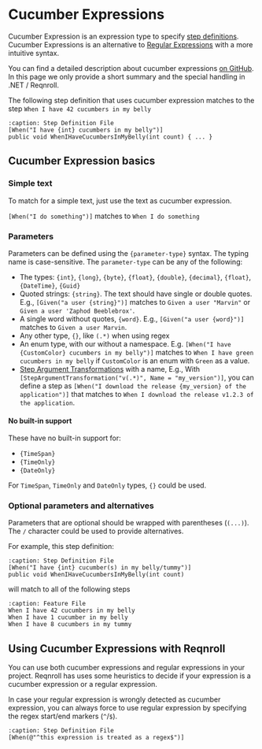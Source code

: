 # Cucumber Expressions

Cucumber Expression is an expression type to specify [step definitions](step-definitions). Cucumber Expressions is an alternative to [Regular Expressions](https://docs.microsoft.com/en-us/dotnet/standard/base-types/regular-expressions) with a more intuitive syntax.

You can find a detailed description about cucumber expressions [on GitHub](https://github.com/cucumber/cucumber-expressions#readme). In this page we only provide a short summary and the special handling in .NET / Reqnroll.

The following step definition that uses cucumber expression matches to the step `When I have 42 cucumbers in my belly`

```{code-block} csharp
:caption: Step Definition File
[When("I have {int} cucumbers in my belly")]
public void WhenIHaveCucumbersInMyBelly(int count) { ... }
```

## Cucumber Expression basics

### Simple text

To match for a simple text, just use the text as cucumber expression. 

`[When("I do something")]` matches to `When I do something`

### Parameters

Parameters can be defined using the `{parameter-type}` syntax. The typing name is case-sensitive. The `parameter-type` can be any of the following:

* The types: `{int}`, `{long}`, `{byte}`, `{float}`, `{double}`, `{decimal}`, `{float}`, `{DateTime}`, `{Guid}`
* Quoted strings: `{string}`. The text should have single or double quotes. E.g., `[Given("a user {string}")]` matches to `Given a user "Marvin"` or `Given a user 'Zaphod Beeblebrox'`.
* A single word without quotes, `{word}`. E.g., `[Given("a user {word}")]` matches to `Given a user Marvin`.
* Any other type, `{}`, like `(.*)` when using regex
* An enum type, with our without a namespace. E.g. `[When("I have {CustomColor} cucumbers in my belly")]` matches to `When I have green cucumbers in my belly` if `CustomColor` is an enum with `Green` as a value.
* [Step Argument Transformations](step-argument-conversions) with a name, E.g., With `[StepArgumentTransformation("v(.*)", Name = "my_version")]`, you can define a step as `[When("I download the release {my_version} of the application")]` that matches to `When I download the release v1.2.3 of the application`.

#### No built-in support

These have no built-in support for:
* `{TimeSpan}`
* `{TimeOnly}`
* `{DateOnly}`

For `TimeSpan`, `TimeOnly` and `DateOnly` types, `{}` could be used. 

### Optional parameters and alternatives

Parameters that are optional should be wrapped with parentheses (`(...)`).
The `/` character could be used to provide alternatives.

For example, this step definition:

```{code-block} csharp
:caption: Step Definition File
[When("I have {int} cucumber(s) in my belly/tummy")]
public void WhenIHaveCucumbersInMyBelly(int count)
```

will match to all of the following steps

```{code-block} gherkin
:caption: Feature File
When I have 42 cucumbers in my belly
When I have 1 cucumber in my belly
When I have 8 cucumbers in my tummy
```

## Using Cucumber Expressions with Reqnroll

You can use both cucumber expressions and regular expressions in your project. Reqnroll has uses some heuristics to decide if your expression is a cucumber expression or a regular expression.

In case your regular expression is wrongly detected as cucumber expression, you can always force to use regular expression by specifying the regex start/end markers (`^`/`$`).

```{code-block} csharp
:caption: Step Definition File
[When(@"^this expression is treated as a regex$")]
```
